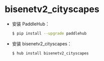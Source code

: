 # bisenetv2_cityscapes
* 安装 PaddleHub：

    ```bash
    $ pip install --upgrade paddlehub
    ```

* 安装 bisenetv2_cityscapes：

    ```bash
    $ hub install bisenetv2_cityscapes
    ```
